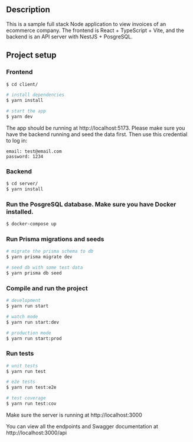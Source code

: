 ## Description

This is a sample full stack Node application to view invoices of an ecommerce company. The frontend is React + TypeScript + Vite, and the backend is an API server with NestJS + PosgreSQL.

## Project setup

### Frontend

```bash
$ cd client/

# install dependencies
$ yarn install

# start the app
$ yarn dev
```

The app should be running at http://localhost:5173. Please make sure you have the backend running and seed the data first. Then use this credential to log in:

```
email: test@email.com
password: 1234
```

### Backend

```bash
$ cd server/
$ yarn install
```

### Run the PosgreSQL database. Make sure you have Docker installed.

```bash
$ docker-compose up
```

### Run Prisma migrations and seeds

```bash
# migrate the prisma schema to db
$ yarn prisma migrate dev

# seed db with some test data
$ yarn prisma db seed
```

### Compile and run the project

```bash
# development
$ yarn run start

# watch mode
$ yarn run start:dev

# production mode
$ yarn run start:prod
```

### Run tests

```bash
# unit tests
$ yarn run test

# e2e tests
$ yarn run test:e2e

# test coverage
$ yarn run test:cov
```

Make sure the server is running at http://localhost:3000

You can view all the endpoints and Swagger documentation at http://localhost:3000/api
